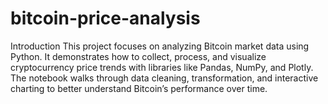 # bitcoin-price-analysis
Introduction  This project focuses on analyzing Bitcoin market data using Python. It demonstrates how to collect, process, and visualize cryptocurrency price trends with libraries like Pandas, NumPy, and Plotly. The notebook walks through data cleaning, transformation, and interactive charting to better understand Bitcoin’s performance over time.
